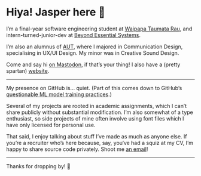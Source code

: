 # Hiya! Jasper here 👋

I’m a final-year software engineering student at [Waipapa Taumata Rau](https://www.auckland.ac.nz), and intern-turned-junior-dev at [Beyond Essential Systems](https://bes.au).

I’m also an alumnus of [AUT](https://www.aut.ac.nz), where I majored in Communication Design, specialising in UX/UI Design. My minor was in Creative Sound Design.

Come and say hi [on Mastodon](https://mastodon.online/@jasperlai), if that’s your thing! I also have a (pretty spartan) [website](https://lai.nz).

***

My presence on GitHub is… quiet. (Part of this comes down to GitHub’s [questionable ML model training practices](https://llmlitigation.com).)

Several of my projects are rooted in academic assignments, which I can’t share publicly without substantial modification. I’m also somewhat of a type enthusiast, so side projects of mine often involve using font files which I have only licensed for personal use.

That said, I enjoy talking about stuff I’ve made as much as anyone else. If you’re a recruiter who’s here because, say, you‘ve had a squiz at my CV, I’m happy to share source code privately. Shoot me [an email](&#109;&#97;&#73;&#108;&#116;&#111;&#58;&#106;&#64;&#108;&#97;&#105;&#46;&#110;&#122;)!

***

Thanks for dropping by! 🥳
